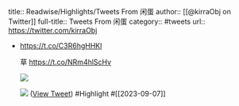title:: Readwise/Highlights/Tweets From 闲蛋
author:: [[@kirraObj on Twitter]]
full-title:: Tweets From 闲蛋
category:: #tweets
url:: https://twitter.com/kirraObj

- https://t.co/C3R6hgHHKl
  
  草 https://t.co/NRm4hlScHv
  
  ![](https://pbs.twimg.com/media/F5aM2p_boAAPTG_.jpg)
  
  ![](https://pbs.twimg.com/media/F5aM29FbUAADXp6.jpg) ([View Tweet](https://twitter.com/kirraObj/status/1699700833712267598)) #Highlight #[[2023-09-07]]